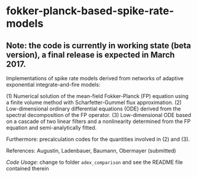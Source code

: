 # fokker-planck-based-spike-rate-models

## Note: the code is currently in working state (beta version), a final release is expected in March 2017.

Implementations of spike rate models derived from networks of adaptive exponential integrate-and-fire models:

(1) Numerical solution of the mean-field Fokker-Planck (FP) equation using a finite volume method with Scharfetter-Gummel flux approximation.
(2) Low-dimensional ordinary differential equations (ODE) derived from the spectral decomposition of the FP operator. 
(3) Low-dimensional ODE based on a cascade of two linear filters and a nonlinearity determined from the FP equation and semi-analytically fitted.

Furthermore: precalculation codes for the quantities involved in (2) and (3).

References: Augustin, Ladenbauer, Baumann, Obermayer (submitted)


*Code Usage*: change to folder `adex_comparison` and see the README file contained therein
